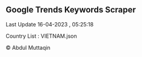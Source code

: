 

## Google Trends Keywords Scraper 
 
Last Update 16-04-2023 , 05:25:18

Country List :
VIETNAM.json



© Abdul Muttaqin 
